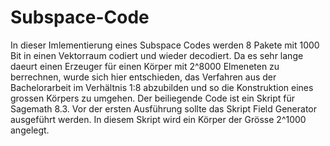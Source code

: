 # Subspace-Code

In dieser Imlementierung eines Subspace Codes werden 8 Pakete mit 1000 Bit in einen Vektorraum codiert und wieder decodiert. 
Da es sehr lange daeurt einen Erzeuger für einen Körper mit 2^8000 Elmeneten zu berrechnen, wurde sich hier entschieden, das
Verfahren aus der Bachelorarbeit im Verhältnis 1:8 abzubilden und so die Konstruktion eines grossen Körpers zu umgehen.
Der beiliegende Code ist ein Skript für Sagemath 8.3. Vor der ersten Ausführung sollte das Skript Field Generator ausgeführt werden.
In diesem Skript wird ein Körper der Grösse 2^1000 angelegt.
